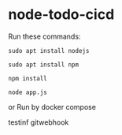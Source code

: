 # node-todo-cicd

Run these commands:


`sudo apt install nodejs`


`sudo apt install npm`


`npm install`

`node app.js`

or Run by docker compose

testinf gitwebhook
